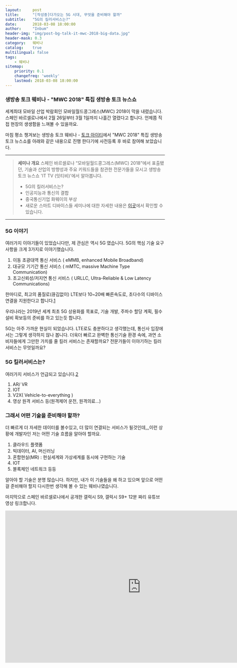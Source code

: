 ```yaml
---
layout:     post
title:      "[작성중]다가오는 5G 시대, 무엇을 준비해야 할까"
subtitle:   "5G의 킬러서비스는?"
date:       2018-03-08 18:00:00
author:     "Inbum"
header-img: "img/post-bg-talk-it-mwc-2018-big-data.jpg"
header-mask: 0.3
category:   웨비나
catalog:    true
multilingual: false
tags:
    - 웨비나
sitemap:
    priority: 0.1
    changefreq: 'weekly'
    lastmod: 2018-03-08 18:00:00
---
```


### 생방송 토크 웨비나 - "MWC 2018" 특집 생방송 토크 뉴스쇼
세계최대 모바일 산업 박람회인 모바일월드콩그레스(MWC) 2018이 막을 내렸습니다. 스페인 바르셀로나에서 2월 26일부터 3월 1일까지 나흘간 열렸다고 합니다. 언제쯤 직접 현장의 생생함을 느껴볼 수 있을까요. 

마침 평소 챙겨보는 생방송 토크 웨비나 - [토크 아이티](https://talkit.tv/)에서 "MWC 2018" 특집 생방송 토크 뉴스쇼를 아래와 같은 내용으로 진행 한다기에 사전등록 후 바로 참여해 보았습니다.

*** 
> **세미나 개요**
> 스페인 바르셀로나 “모바일월드콩그레스(MWC) 2018”에서 표출됐던, 기술과 산업의 방향성과 주요 키워드들을 참관한 전문가들을 모시고 생방송토크 뉴스쇼 'IT TV (잇티비)'에서 알아봅니다.
> - 5G의 킬러서비스는?
> - 인공지능과 통신의 결합
> - 중국통신기업 화웨이의 부상
> - 새로운 스마트 디바이스들
> 세미나에 대한 자세한 내용은 [이곳](https://talkit.tv/Event/1709)에서 확인할 수 있습니다.
*** 

### 5G 이야기
여러가지 이야기들이 있었습니다만, 제 관심은 역시 5G 였습니다. 
5G의 핵심 기술 요구사항을 크게 3가지로 이야기했습니다.  
 1. 이동 초광대역 통신 서비스 ( eMMB, enhanced Mobile Broadband) 
 2. 대규모 기기간 통신 서비스 ( mMTC, massive Machine Type Communication) 
 3. 초고신뢰성/저지연 통신 서비스 ( URLLC, Ultra-Reliable & Low Latency Communications) 

한마디로, 최고의 품질로(끊김없이) LTE보다 10~20배 빠른속도로, 초다수의 디바이스 연결을 지원한다고 합니다.[1]

우리나라는 2019년 세계 최초 5G 상용화를 목표로, 기술 개발, 주파수 할당 계획, 필수 설비 확보등의 준비를 하고 있는듯 합니다.

5G는 아주 가까운 현실이 되었습니다. LTE로도 충분하다고 생각했는데, 통신사 입장에서는 그렇게 생각하지 않나 봅니다. 더욱더 빠르고 완벽한 통신기술 환경 속에, 과연 소비자들에게 그만한 가치를 줄 킬러 서비스는 존재할까요? 전문가들이 이야기하는 킬러 서비스는 무엇일까요?

### 5G 킬러서비스는?
여러가지 서비스가 언급되고 있습니다.[2]
 1. AR/ VR
 2. IOT
 3. V2X( Vehicle-to-everything )
 4. 영상 원격 서비스 등(원격제어 운전, 원격의료...)

### 그래서 어떤 기술을 준비해야 할까?
더 빠르게 더 자세한 데이터를 볼수있고, 더 많이 연결되는 서비스가 될것인데,,,이런 상황에 개발자인 저는 어떤 기술 흐름을 알아야 할까요.
 1. 클라우드 플랫폼
 2. 빅데이터, AI, 머신러닝
 3. 혼합현실(MR) : 현실세계와 가상세계를 동시에 구현하는 기술
 4. IOT
 5. 블록체인 네트워크 등등

알아야 할 기술은 분명 많습니다. 하지만, 내가 이 기술들을 왜 하고 있으며 앞으로 어떤걸 준비해야 할지 다시한번 생각해 볼 수 있는 웨비나였습니다. 

마지막으로 스페인 바르셀로나에서 공개한 갤럭시 S9, 갤럭시 S9+ 12분 짜리 유튜브 영상 링크합니다.
<iframe width="854" height="480" src="https://www.youtube.com/embed/P-k5X8lCdK0" frameborder="0" allow="autoplay; encrypted-media" allowfullscreen></iframe>

[1]: https://www.tta.or.kr/data/androReport/ttaJnal/163-2-3-5.pdf
[2]: https://byline.network/2018/02/27-9/

